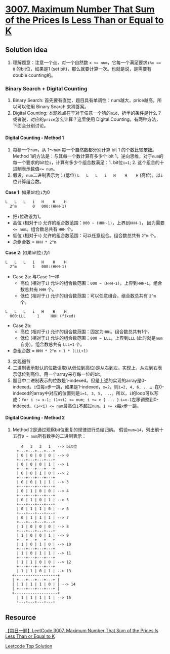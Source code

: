 # [3007. Maximum Number That Sum of the Prices Is Less Than or Equal to K](https://leetcode.com/problems/maximum-number-that-sum-of-the-prices-is-less-than-or-equal-to-k/description/)

## Solution idea
1. 理解题意：注意一个点，对一个自然数 `x <= num`，它每一个满足要求`i%x == 0` 的bit位，如果是1 (set bit)，那么就要计算一次。也就是说，是需要有double counting的。

### Binary Search + Digital Counting
1. Binary Search: 首先要有直觉，题目具有单调性：num越大，price越高。所以可以使用 Binary Search 来猜答案。
2. Digital Counting: 本题难点在于对于任意一个猜的`mid`，折半的条件是什么？或者说，对应的`price`怎么计算？这里使用 Digital Counting。有两种方法，下面会分别讨论。

#### Digital Counting - Method 1
1. 每猜一个`num`，从 1～`num` 每一个自然数都分别计算 bit 1 的个数比较笨拙。Method 1的方法是：与其每一个数计算有多少个 bit 1，逆向思维，对于`num`的每一个要求的bit位`i`，计算有多少个组合数满足：1. bit位`i=1`; 2. 这个组合的十进制表示数值`<= num`。
2. 假设，`num`二进制表示为：(低位) `L   L   L   i   H    H    H` (高位)，以`i`位计算组合数。

**Case 1**: 如果bit位`i`为0
```
L   L   L   i   H    H    H
  2^m       0   000:(HHH-1)
```
* 把`i`位改设为1。
* 高位 (相对于`i`) 允许的组合数范围：`000 ~ (HHH-1)`，上界到`HHH-1`， 因为需要`<= num`。组合数总共有 `HHH` 个。
* 低位 (相对于`i`) 允许的组合数范围：可以任意组合。组合数总共有 `2^m` 个。
* 总组合数 = `HHH * 2^m`

**Case 2**: 如果bit位`i`为1
```
L   L   L   i   H    H    H
  2^m       1   000:(HHH-1)
```
* Case 2a: 与Case 1一样
  * 高位 (相对于`i`) 允许的组合数范围：`000 ~ (HHH-1)`，上界到`HHH-1`。组合数总共有 `HHH` 个。
  * 低位 (相对于`i`) 允许的组合数范围：可以任意组合。组合数总共有 `2^m` 个。
```
L   L   L   i   H    H    H
  000:LLL     1     HHH (fixed)
```
* Case 2b:
  * 高位 (相对于`i`) 允许的组合数范围：固定为`HHH`。组合数总共有1个。
  * 低位 (相对于`i`) 允许的组合数范围：`000 ~ LLL`，上界到`LLL` (此时就是`num`自身)。组合数总共有 `LLL+1` 个。
* 总组合数 = `HHH * 2^m + 1 * (LLL+1)`

3. 实现细节
  1. 二进制表示默认的位数读取(从低位到高位)是从右到左。实现上，从左到右表示低位到高位。用一个array来存每一位的bit。
  2. 题目中二进制表示的位数是1-indexed。但是上述的实现的array是0-indexed。`i`位每`x`步一跳，如果是1-indexed，`x=2`，则`i=2, 4, 6, ...`。在0-indexed的array中对应的位置则是`i=1, 3, 5, ...`。所以，`i`的loop可以写成：```for i := x-1; (1<<i) <= num; i += x { ... }``` `i=x-1`左移调整到0-indexed。`(1<<i) <= num`最高位`i`不超过`num`。`i += x`每`x`步一跳。

#### Digital Counting - Method 2
1. Method 2是通过观察bit位重复的规律进行总结归纳。
假设`num=14`，列出前十五行`0 ~ num`所有数字的二进制表示：
```
       4   3   2   1   --> bit位
     +---+---+---+---+
     | 0 | 0 | 0 | 0 | --> 0
     +---+---+---+---+
     | 0 | 0 | 0 | 1 | --> 1
     +---+---+---+---+ 
     | 0 | 0 | 1 | 0 | --> 2
     +---+---+---+---+ 
     | 0 | 0 | 1 | 1 | --> 3
     +---+---+---+---+ 
     | 0 | 1 | 0 | 0 | --> 4
     +---+---+---+---+
     | 0 | 1 | 0 | 1 | --> 5
     +---+---+---+---+ 
     | 0 | 1 | 1 | 0 | --> 6
     +---+---+---+---+ 
     | 0 | 1 | 1 | 1 | --> 7
     +---+---+---+---+ 
     | 1 | 0 | 0 | 0 | --> 8
     +---+---+---+---+ 
     | 1 | 0 | 0 | 1 | --> 9
     +---+---+---+---+ 
     | 1 | 0 | 1 | 0 | --> 10
     +---+---+---+---+ 
     | 1 | 0 | 1 | 1 | --> 11
     +---+---+---+---+ 
     | 1 | 1 | 0 | 0 | --> 12
     +---+---+---+---+
     | 1 | 1 | 0 | 1 | --> 13         
   +-------------------+
   | +---+---+---+---+ |
   | | 1 | 1 | 1 | 0 | | --> 14
   | +---+---+---+---+ |
   +-------------------+
     | 1 | 1 | 1 | 1 | --> 15
     +---+---+---+---+
```


## Resource
[【每日一题】LeetCode 3007. Maximum Number That Sum of the Prices Is Less Than or Equal to K](https://www.youtube.com/watch?v=tw6jJCIq0lU&t=20s&ab_channel=HuifengGuan)

[Leetcode Top Solution](https://leetcode.com/problems/maximum-number-that-sum-of-the-prices-is-less-than-or-equal-to-k/solutions/4563689/c-solution-bit-manipulation-binary-search-comprehensive-visualization)